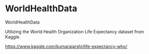 # WorldHealthData
WorldHealthData

Utilizing the World Health Organization Life Expectancy dataset from Kaggle. 

https://www.kaggle.com/kumarajarshi/life-expectancy-who/

